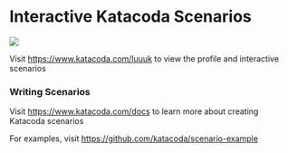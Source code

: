 # Interactive Katacoda Scenarios

[![](http://shields.katacoda.com/katacoda/luuuk/count.svg)](https://www.katacoda.com/luuuk "Get your profile on Katacoda.com")

Visit https://www.katacoda.com/luuuk to view the profile and interactive scenarios

### Writing Scenarios
Visit https://www.katacoda.com/docs to learn more about creating Katacoda scenarios

For examples, visit https://github.com/katacoda/scenario-example
